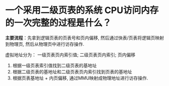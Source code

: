 # 一个采用二级页表的系统 CPU访问内存的一次完整的过程是什么？

**主要流程**：先拿到逻辑页表的页表号和页内偏移, 然后通过快表/页表将逻辑页映射到物理页, 然后从物理页中进行访存操作.

虚拟地址分为： 一级页表页内索引值; 二级页表页内索引; 页内偏移

1. 根据一级页表索引值找到二级页表的基地址
2. 根据二级页表的基地址和二级页表页内索引找到页表的基地址
3. 根据页表基地址 + 内页偏移, 通过MMU映射成物理地址进行访存操作.
